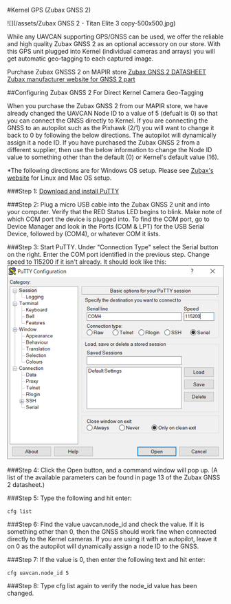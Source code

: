#Kernel GPS (Zubax GNSS 2)

![](/assets/Zubax GNSS 2 - Titan Elite 3 copy-500x500.jpg)

While any UAVCAN supporting GPS/GNSS can be used, we offer the reliable and high quality Zubax GNSS 2 as an optional accessory on our store. With this GPS unit plugged into Kernel (individual cameras and arrays) you will get automatic geo-tagging to each captured image.

Purchase Zubax GNSSS 2 on MAPIR store
[Zubax GNSS 2 DATASHEET](https://files.zubax.com/products/com.zubax.gnss/Zubax_GNSS_2_Datasheet.pdf)
[Zubax manufacturer website for GNSS 2 part](https://shop.titaneliteinc.com/index.php?route=product/product&search=zubax%20gnss&product_id=987)


##Configuring Zubax GNSS 2 For Direct Kernel Camera Geo-Tagging

When you purchase the Zubax GNSS 2 from our MAPIR store, we have already changed the UAVCAN Node ID to a value of 5 (defualt is 0) so that you can connect the GNSS directly to Kernel. If you are connecting the GNSS to an autopilot such as the Pixhawk (2/1) you will want to change it back to 0 by following the below directions. The autopilot will dynamically assign it a node ID. If you have purchased the Zubax GNSS 2 from a different supplier, then use the below information to change the Node ID value to something other than the default (0) or Kernel's default value (16).

*The following directions are for Windows OS setup. Please see [Zubax's website](https://kb.zubax.com/display/MAINKB/CLI+client+software) for Linux and Mac OS setup.

###Step 1: [Download and install PuTTY](https://kb.zubax.com/download/attachments/2195531/putty-0.70-installer.msi?version=1&modificationDate=1500123860744&api=v2)

###Step 2: Plug a micro USB cable into the Zubax GNSS 2 unit and into your computer. Verify that the RED Status LED begins to blink. Make note of which COM port the device is plugged into. To find the COM port, go to Device Manager and look in the Ports (COM & LPT) for the USB Serial Device, followed by (COM4), or whatever COM it lists.

###Step 3: Start PuTTY. Under "Connection Type" select the Serial button on the right. Enter the COM port identified in the previous step. Change speed to 115200 if it isn't already. It should look like this:
![](/assets/put.PNG)

###Step 4: Click the Open button, and a command window will pop up. (A list of the available parameters can be found in page 13 of the Zubax GNSS 2 datasheet.)

###Step 5: Type the following and hit enter:
```
cfg list
```
###Step 6: Find the value uavcan.node_id and check the value. If it is something other than 0, then the GNSS should work fine when connected directly to the Kernel cameras. If you are using it with an autopilot, leave it on 0 as the autopilot will dynamically assign a node ID to the GNSS.

###Step 7: If the value is 0, then enter the following text and hit enter:
```
cfg uavcan.node_id 5
```
###Step 8: Type cfg list again to verify the node_id value has been changed.

